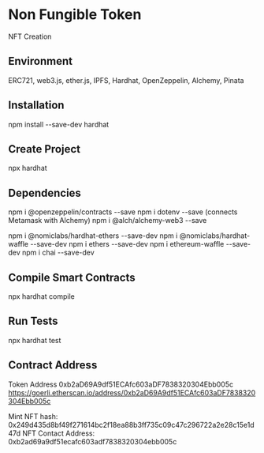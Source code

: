 # Non Fungible Token
NFT Creation

## Environment
ERC721, web3.js, ether.js, IPFS, Hardhat, OpenZeppelin, Alchemy, Pinata

## Installation
npm install --save-dev hardhat

## Create Project
npx hardhat

## Dependencies
npm i @openzeppelin/contracts --save
npm i dotenv --save (connects Metamask with Alchemy)
npm i @alch/alchemy-web3 --save

npm i @nomiclabs/hardhat-ethers --save-dev
npm i @nomiclabs/hardhat-waffle --save-dev
npm i ethers --save-dev
npm i ethereum-waffle --save-dev
npm i chai --save-dev
 
## Compile Smart Contracts
npx hardhat compile

## Run Tests
npx hardhat test

## Contract Address
Token Address 0xb2aD69A9df51ECAfc603aDF7838320304Ebb005c
https://goerli.etherscan.io/address/0xb2aD69A9df51ECAfc603aDF7838320304Ebb005c

Mint NFT hash: 0x249d435d8bf49f271614bc2f18ea88b3ff735c09c47c296722a2e28c15e1d47d
NFT Contact Address: 0xb2ad69a9df51ecafc603adf7838320304ebb005c
